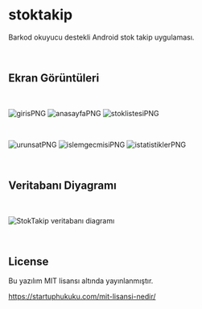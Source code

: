 # stoktakip
Barkod okuyucu destekli Android stok takip uygulaması.

<br>

## Ekran Görüntüleri

<br>

![girisPNG](https://user-images.githubusercontent.com/36744634/59139254-9b00ca80-899a-11e9-9a67-e27bf82435e9.png)
![anasayfaPNG](https://user-images.githubusercontent.com/36744634/59139259-9c31f780-899a-11e9-8e6a-b6094c7b4a64.png)
![stoklistesiPNG](https://user-images.githubusercontent.com/36744634/59139257-9b996100-899a-11e9-8456-2e00a050b4b2.png)

<br>

![urunsatPNG](https://user-images.githubusercontent.com/36744634/59139258-9b996100-899a-11e9-9895-37d5880be126.png)
![islemgecmisiPNG](https://user-images.githubusercontent.com/36744634/59139255-9b00ca80-899a-11e9-95c4-1e47b84d0d0f.png)
![istatistiklerPNG](https://user-images.githubusercontent.com/36744634/59139256-9b00ca80-899a-11e9-9bb3-be5f9066e1e3.png)

<br>

## Veritabanı Diyagramı

<br>

![StokTakip veritabanı diagramı](https://user-images.githubusercontent.com/36744634/59139577-88879080-899c-11e9-8f95-83caef3ce5ce.png)

<br>

## License

Bu yazılım MIT lisansı altında yayınlanmıştır.

  https://startuphukuku.com/mit-lisansi-nedir/


